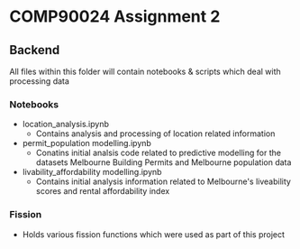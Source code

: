 # COMP90024 Assignment 2

## Backend

All files within this folder will contain notebooks & scripts which deal with processing data

### Notebooks

- location_analysis.ipynb
  - Contains analysis and processing of location related information
- permit_population modelling.ipynb
  - Conatins initial analsis code related to predictive modelling for the datasets Melbourne Building Permits and Melbourne population data
- livability_affordability modelling.ipynb
  - Contains initial analysis information related to Melbourne's liveability scores and rental affordability index

### Fission

- Holds various fission functions which were used as part of this project
